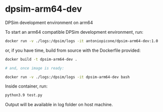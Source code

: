 # dpsim-arm64-dev
DPSim development environment on arm64

To start an arm64 compatible DPSim development environment, run:

```sh
docker run -v ./logs:/dpsim/logs -it antoniopicone/dpsim-arm64-dev:1.0.1 bash
```

or, if you have time, build from source with the Dockerfile provided:
```bash
docker build -t dpsim-arm64-dev .

# and, once image is ready:

docker run -v ./logs:/dpsim/logs -it dpsim-arm64-dev bash
```


Inside container, run:
```sh
python3.9 test.py
```
Output will be available in log folder on host machine.